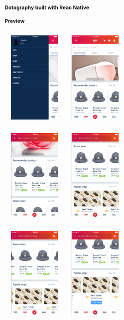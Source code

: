 ### Dotography built with Reac Native

### Preview
<div style="display:inline">
<img src="https://github.com/Eagle19243/Dotography-React-Native/blob/master/screenshot/Simulator%20Screen%20Shot%2008%20May%202017%2019.05.18.png" width="30%" style="margin: 20px">
<img src="https://github.com/Eagle19243/Dotography-React-Native/blob/master/screenshot/Simulator%20Screen%20Shot%2008%20May%202017%2019.02.14.png" width="30%" style="margin: 20px">
<img src="https://github.com/Eagle19243/Dotography-React-Native/blob/master/screenshot/Simulator%20Screen%20Shot%2008%20May%202017%2019.03.19.png" width="30%" style="margin: 20px">
</div>
<div style="display:inline">
<img src="https://github.com/Eagle19243/Dotography-React-Native/blob/master/screenshot/Simulator%20Screen%20Shot%2008%20May%202017%2019.03.38.png" width="30%" style="margin: 20px">
<img src="https://github.com/Eagle19243/Dotography-React-Native/blob/master/screenshot/Simulator%20Screen%20Shot%2008%20May%202017%2019.03.47.png" width="30%" style="margin: 20px">
<img src="https://github.com/Eagle19243/Dotography-React-Native/blob/master/screenshot/Simulator%20Screen%20Shot%2008%20May%202017%2019.05.08.png" width="30%" style="margin: 20px">
</div>
